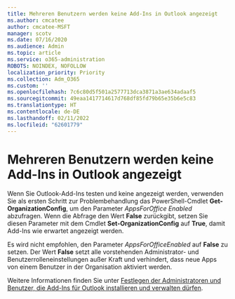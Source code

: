 ```yaml
---
title: Mehreren Benutzern werden keine Add-Ins in Outlook angezeigt
ms.author: cmcatee
author: cmcatee-MSFT
manager: scotv
ms.date: 07/16/2020
ms.audience: Admin
ms.topic: article
ms.service: o365-administration
ROBOTS: NOINDEX, NOFOLLOW
localization_priority: Priority
ms.collection: Adm_O365
ms.custom: ''
ms.openlocfilehash: 7c6c80d5f501a2577713dca3871a3ae634adaaf5
ms.sourcegitcommit: 49eaa1417714617d768df85fd79b65e35b6e5c83
ms.translationtype: HT
ms.contentlocale: de-DE
ms.lasthandoff: 02/11/2022
ms.locfileid: "62601779"
---
```

# <a name="multiple-users-not-seeing-add-ins-in-outlook"></a>Mehreren Benutzern werden keine Add-Ins in Outlook angezeigt

Wenn Sie Outlook-Add-Ins testen und keine angezeigt werden, verwenden Sie als ersten Schritt zur Problembehandlung das PowerShell-Cmdlet **Get-OrganizationConfig**, um den Parameter _AppsForOffice Enabled_ abzufragen. Wenn die Abfrage den Wert **False** zurückgibt, setzen Sie diesen Parameter mit dem Cmdlet **Set-OrganizationConfig** auf **True**, damit Add-Ins wie erwartet angezeigt werden.

Es wird nicht empfohlen, den Parameter _AppsForOfficeEnabled_ auf **False** zu setzen. Der Wert **False** setzt alle vorstehenden Administrator- und Benutzerrolleneinstellungen außer Kraft und verhindert, dass neue Apps von einem Benutzer in der Organisation aktiviert werden.

Weitere Informationen finden Sie unter [Festlegen der Administratoren und Benutzer, die Add-Ins für Outlook installieren und verwalten dürfen](https://docs.microsoft.com/exchange/clients-and-mobile-in-exchange-online/add-ins-for-outlook/specify-who-can-install-and-manage-add-ins#user-roles).
